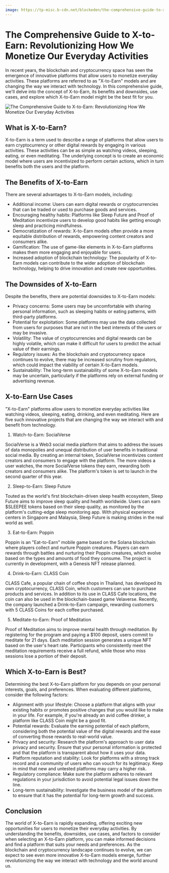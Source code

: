 ```yaml
---
image: https://tp-misc.b-cdn.net/blockeden/the-comprehensive-guide-to-x-to-earn.png
---
```


# The Comprehensive Guide to X-to-Earn: Revolutionizing How We Monetize Our Everyday Activities

<head>
  <meta name="twitter:site" content="@BlockEdenHQ"/>
  <meta name="twitter:title" content="The Comprehensive Guide to X-to-Earn: Revolutionizing How We Monetize Our Everyday Activities"/>

  <meta name="twitter:description" content="In recent years, the blockchain and cryptocurrency space has seen the emergence of innovative platforms that allow users to monetize everyday activities. These platforms are referred to as X-to-Earn models and are changing the way we interact with technology. In this comprehensive guide, we'll delve into the concept of X-to-Earn, its benefits and downsides, use cases, and explore which X-to-Earn model might be the best fit for you."/>
  <meta name="og:description" content="In recent years, the blockchain and cryptocurrency space has seen the emergence of innovative platforms that allow users to monetize everyday activities. These platforms are referred to as X-to-Earn models and are changing the way we interact with technology. In this comprehensive guide, we'll delve into the concept of X-to-Earn, its benefits and downsides, use cases, and explore which X-to-Earn model might be the best fit for you."/>
  <meta
    property="og:image"
    content="https://tp-misc.b-cdn.net/blockeden/the-comprehensive-guide-to-x-to-earn.png"
  />
  <meta
    name="twitter:image"
    content="https://tp-misc.b-cdn.net/blockeden/the-comprehensive-guide-to-x-to-earn.png"
  />
</head>

In recent years, the blockchain and cryptocurrency space has seen the emergence of innovative platforms that allow users to monetize everyday activities. These platforms are referred to as "X-to-Earn" models and are changing the way we interact with technology. In this comprehensive guide, we'll delve into the concept of X-to-Earn, its benefits and downsides, use cases, and explore which X-to-Earn model might be the best fit for you.

![The Comprehensive Guide to X-to-Earn: Revolutionizing How We Monetize Our Everyday Activities](https://tp-misc.b-cdn.net/blockeden/the-comprehensive-guide-to-x-to-earn.png "The Comprehensive Guide to X-to-Earn: Revolutionizing How We Monetize Our Everyday Activities")

## What is X-to-Earn?

X-to-Earn is a term used to describe a range of platforms that allow users to earn cryptocurrency or other digital rewards by engaging in various activities. These activities can be as simple as watching videos, sleeping, eating, or even meditating. The underlying concept is to create an economic model where users are incentivized to perform certain actions, which in turn benefits both the users and the platform.

## The Benefits of X-to-Earn

There are several advantages to X-to-Earn models, including:

- Additional income: Users can earn digital rewards or cryptocurrencies that can be traded or used to purchase goods and services.
- Encouraging healthy habits: Platforms like Sleep Future and Proof of Meditation incentivize users to develop good habits like getting enough sleep and practicing mindfulness.
- Democratization of rewards: X-to-Earn models often provide a more equitable distribution of rewards, empowering content creators and consumers alike.
- Gamification: The use of game-like elements in X-to-Earn platforms makes them more engaging and enjoyable for users.
- Increased adoption of blockchain technology: The popularity of X-to-Earn models can contribute to the wider adoption of blockchain technology, helping to drive innovation and create new opportunities.

## The Downsides of X-to-Earn

Despite the benefits, there are potential downsides to X-to-Earn models:

- Privacy concerns: Some users may be uncomfortable with sharing personal information, such as sleeping habits or eating patterns, with third-party platforms.
- Potential for exploitation: Some platforms may use the data collected from users for purposes that are not in the best interests of the users or may be invasive.
- Volatility: The value of cryptocurrencies and digital rewards can be highly volatile, which can make it difficult for users to predict the actual value of their earnings.
- Regulatory issues: As the blockchain and cryptocurrency space continues to evolve, there may be increased scrutiny from regulators, which could impact the viability of certain X-to-Earn models.
- Sustainability: The long-term sustainability of some X-to-Earn models may be uncertain, particularly if the platforms rely on external funding or advertising revenue.

## X-to-Earn Use Cases

"X-to-Earn" platforms allow users to monetize everyday activities like watching videos, sleeping, eating, drinking, and even meditating. Here are five such innovative projects that are changing the way we interact with and benefit from technology.

1. Watch-to-Earn: SocialVerse

SocialVerse is a Web3 social media platform that aims to address the issues of data monopolies and unequal distribution of user benefits in traditional social media. By creating an internal token, SocialVerse incentivizes content creators and consumers to engage with the platform. The more videos a user watches, the more SocialVerse tokens they earn, rewarding both creators and consumers alike. The platform's token is set to launch in the second quarter of this year.

2. Sleep-to-Earn: Sleep Future

Touted as the world's first blockchain-driven sleep health ecosystem, Sleep Future aims to improve sleep quality and health worldwide. Users can earn $SLEEPEE tokens based on their sleep quality, as monitored by the platform's cutting-edge sleep monitoring app. With physical experience centers in Singapore and Malaysia, Sleep Future is making strides in the real world as well.

3. Eat-to-Earn: Poppin

Poppin is an "Eat-to-Earn" mobile game based on the Solana blockchain where players collect and nurture Poppin creatures. Players can earn rewards through battles and nurturing their Poppin creatures, which evolve based on the types and amounts of food they consume. The project is currently in development, with a Genesis NFT release planned.

4. Drink-to-Earn: CLASS Coin

CLASS Cafe, a popular chain of coffee shops in Thailand, has developed its own cryptocurrency, CLASS Coin, which customers can use to purchase products and services. In addition to its use in CLASS Cafe locations, the coin can also be used in the blockchain-based game Velaverse. Recently, the company launched a Drink-to-Earn campaign, rewarding customers with 5 CLASS Coins for each coffee purchased.

5. Meditate-to-Earn: Proof of Meditation

Proof of Meditation aims to improve mental health through meditation. By registering for the program and paying a $100 deposit, users commit to meditate for 21 days. Each meditation session generates a unique NFT based on the user's heart rate. Participants who consistently meet the meditation requirements receive a full refund, while those who miss sessions lose a portion of their deposit.

## Which X-to-Earn is Best?

Determining the best X-to-Earn platform for you depends on your personal interests, goals, and preferences. When evaluating different platforms, consider the following factors:

- Alignment with your lifestyle: Choose a platform that aligns with your existing habits or promotes positive changes that you would like to make in your life. For example, if you're already an avid coffee drinker, a platform like CLASS Coin might be a good fit.
- Potential rewards: Evaluate the earning potential of each platform, considering both the potential value of the digital rewards and the ease of converting those rewards to real-world value.
- Privacy and security: Research the platform's approach to user data privacy and security. Ensure that your personal information is protected and that the platform is transparent about how it uses your data.
- Platform reputation and stability: Look for platforms with a strong track record and a community of users who can vouch for its legitimacy. Keep in mind that new and untested platforms may carry a higher risk.
- Regulatory compliance: Make sure the platform adheres to relevant regulations in your jurisdiction to avoid potential legal issues down the line.
- Long-term sustainability: Investigate the business model of the platform to ensure that it has the potential for long-term growth and success.

## Conclusion

The world of X-to-Earn is rapidly expanding, offering exciting new opportunities for users to monetize their everyday activities. By understanding the benefits, downsides, use cases, and factors to consider when selecting an X-to-Earn platform, you can make informed decisions and find a platform that suits your needs and preferences. As the blockchain and cryptocurrency landscape continues to evolve, we can expect to see even more innovative X-to-Earn models emerge, further revolutionizing the way we interact with technology and the world around us.
